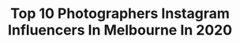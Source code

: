 ---
title: Top 10 Photographers Instagram Influencers In Melbourne In 2020
description: >-
  Find top photographers Instagram influencers in Melbourne in 2020. Most popular hashtags: #fashion #depthobsessed #modelingagency #igtones.
platform: Instagram
profiles:
  - username: "bradgeddesphotography"
    fullname: >-
      Brad Geddes
    location: "Australia"
    followers: 2233
    engagement: 3126
    commentsToLikes: 0.056895
    id: ck8sxkvfdhrqi0j78y05vxl3l
    verified: false
    hashtags: "#diamondbeach, #horse, #landrover, #kirkjufell"
  - username: "jmtubera"
    fullname: >-
      Film ▪️ Portraits ▪️ 120
    location: "Australia"
    followers: 3964
    engagement: 1159
    commentsToLikes: 0.050492
    id: ck0vvl7efpm360i19rve5eqy2
    verified: false
    hashtags: "#madewithkodak, #120"
  - username: "rhitaylor"
    fullname: >-
      Rhiannon Taylor
    location: "Australia"
    followers: 15035
    engagement: 435
    commentsToLikes: 0.041370
    id: ck0w0jgncei9v0i197ph0r9ay
    verified: false
    hashtags: "#hirw"
  - username: "haydenoneill"
    fullname: >-
      Hayden O’Neill
    location: "Australia"
    followers: 25599
    engagement: 154
    commentsToLikes: 0.008936
    id: ck0txasb0iiti0i19sdflycfh
    verified: false
    hashtags: ""
  - username: "seanfennessy"
    fullname: >-
      Sean Fennessy ✌🏻
    location: "Australia"
    followers: 41207
    engagement: 127
    commentsToLikes: 0.030707
    id: ck13c6w0sywgq0i19qiwcw0xh
    verified: false
    hashtags: "#35mm, #losangeles, #photobook, #cityoverland"
  - username: "kam_eraa"
    fullname: >-
      KERRI MCAULEY PHOTOGRAPHY
    location: "Australia"
    followers: 16965
    engagement: 474
    commentsToLikes: 0.020699
    id: ck0tt2ld30vyq0i19z7jxtf1e
    verified: false
    hashtags: "#covid, #portraitmood, #photography, #babybump"
  - username: "alexander_martindes"
    fullname: >-
      Alexander Martindes Chung
    location: "Australia"
    followers: 6823
    engagement: 959
    commentsToLikes: 0.113498
    id: ck0tv5xk7a2s50i19zmlvl22d
    verified: false
    hashtags: "#earthfocus, #eclectic, #featureshoot, #portrait"
  - username: "varunjaniphotography"
    fullname: >-
      Varun Jani Photography
    location: "Australia"
    followers: 3237
    engagement: 883
    commentsToLikes: 0.099076
    id: ck1374p9a9rnv0i19iz28q7aj
    verified: false
    hashtags: "#portraitaus, #agameoftones, #portraitsociety, #sonyalpha"
  - username: "theboyproject"
    fullname: >-
      The Boy Project | Photographer
    location: "Australia"
    followers: 16365
    engagement: 239
    commentsToLikes: 0.013532
    id: ck5qabeulfimv0i11izajkx60
    verified: false
    hashtags: "#magiccarpet, #staynaked, #easter2020, #showertime"
  - username: "lensible"
    fullname: >-
      Abhi
    location: "Australia"
    followers: 5250
    engagement: 1051
    commentsToLikes: 0.056693
    id: ck5hnr8uto97o0i11dczpnp0g
    verified: false
    hashtags: "#super, #long, #longexpohunter, #longexpograms"
---